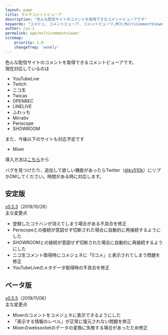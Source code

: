 ```yaml
---
layout: page
title: マルチコメントビューア
description: "色んな配信サイトのコメントを取得できるコメントビューアです"
keywords: "コメビュ, コメントビューア, コメントビューワ,MCV,MultiCommentViewer"
author: ryu-s
permalink: app/multicommentviewer
sitemap:
    priority: 1.0
    changefreq: 'weekly'	
---
```


色んな配信サイトのコメントを取得できるコメントビューアです。  
現在対応しているのは
- YouTubeLive
- Twitch
- ニコ生
- Twicas
- OPENREC
- LINELIVE
- ふわっち
- Mirrativ
- Periscope
- SHOWROOM

また、今後以下のサイトも対応予定です
- Mixer

導入方法は[こちら](https://github.com/CommentViewerCollection/MultiCommentViewer/wiki/%E5%B0%8E%E5%85%A5%E6%89%8B%E9%A0%86)から  
  
バグを見つけたり、追加して欲しい機能があったらTwitter（[@kv510k](https://twitter.com/kv510k)）にリプかDMしてください。時間がある時に対応します。  

## 安定版
[v0.5.3](http://int-main.net/app/MultiCommentViewer_v0.5.3.zip)（2019/10/26）  
主な変更点
- 登録したコテハンが消えてしまう場合がある不具合を修正
- Periscopeとの接続が意図せず切断された場合に自動的に再接続するようにした
- SHOWROOMとの接続が意図せず切断された場合に自動的に再接続するようにした
- ニコ生コメント取得時にコメジェネに「0コメ」と表示されてしまう問題を修正
- YouTubeLiveのメタデータ取得時の不具合を修正

## ベータ版
[v0.5.5](http://int-main.net/app/MultiCommentViewer_Beta_v0.5.5.zip)（2019/11/06）  
主な変更点
- Mixerのコメントをコメジェネに表示できるようにした
- 「表示する情報のレベル」が正常に復元されない問題を修正
- Mixerのwebsocketのデータの変換に失敗する場合があったため修正
